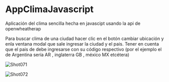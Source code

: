 # AppClimaJavascript
Aplicación del clima  sencilla hecha en javascipt usando la api de  openwheatherap 

Para  buscar  clima de una ciudad hacer clic en el botón cambiar ubicación y enla ventana modal que sale ingresar la ciudad y el pais. Tener
en cuenta que el pais de debe ingresarse con su código respectivo (por el ejemplo el de Argentina sería AR , inglaterra GB , méxico MX etcétera)

![Shot071](https://user-images.githubusercontent.com/34484881/74471244-aa67da00-4e7e-11ea-88b5-371c1afb9f51.png)

![Shot072](https://user-images.githubusercontent.com/34484881/74471507-0f233480-4e7f-11ea-955d-82ab5ba3cdb8.png)


